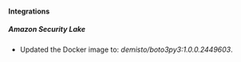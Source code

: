
#### Integrations

##### Amazon Security Lake

- Updated the Docker image to: *demisto/boto3py3:1.0.0.2449603*.